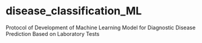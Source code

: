 # disease_classification_ML
Protocol of Development of Machine Learning Model for Diagnostic Disease Prediction Based on Laboratory Tests
